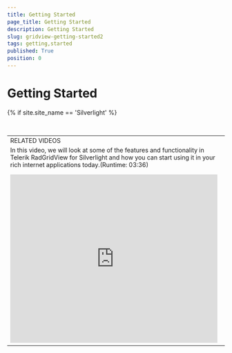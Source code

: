 ```yaml
---
title: Getting Started
page_title: Getting Started
description: Getting Started
slug: gridview-getting-started2
tags: getting,started
published: True
position: 0
---
```


# Getting Started

{% if site.site_name == 'Silverlight' %} <table> <tr><td>RELATED VIDEOS</td></tr><tr><td>In this video, we will look at some of the features and functionality in Telerik RadGridView for Silverlight and how you can start using it in your rich internet applications today.(Runtime: 03:36)
<iframe title="link" width="480" height="390" src="http://tv.telerik.com/silverlight/video/introduction-radgridview-silverlight" frameborder="0" allowfullscreen>< /iframe>
</td></tr></table>
{% endif %}

This tutorial will walk you through the creation of a sample application that contains __RadGridView__ control. 

>In order to use the __RadGridView__ control in your projects you have to add references to the following assemblies:			

* __Telerik.Windows.Controls__

* __Telerik.Windows.Controls.GridView__

* __Telerik.Windows.Controls.Input__

* __Telerik.Windows.Data__

For the purpose of this example, you will need to open Visual Studio and then create an empty Application project.

## Adding RadGridView to the Project

* Create a new project.

* You can add __RadGridView__ manually by writing the XAML code in Example 1. You can also add the control by dragging it from the __Toolbox__ and dropping it over the XAML.
            

* Make sure the required assemblies are referenced.

__Example 1:__ Adding a __RadGridView__ manually in XAML.

#### __XAML__

{{region gridview-getting-started2_0}}

   <Grid x:Name="LayoutRoot" Background="White">
        <telerik:RadGridView x:Name="radGridView" />
   </Grid>
{{endregion}}

Two lines code from Example 1 are important here:

* First is the import of __Telerik__ schema. 

#### __XAML__

{{region gridview-getting-started2_2}}

	xmlns:telerik="http://schemas.telerik.com/2008/xaml/presentation"
{{endregion}}

* Second is the declaration of __RadGridView__ control. 

#### __XAML__

{{region gridview-getting-started2_3}}

	<telerik:RadGridView x:Name="radGridView" />
{{endregion}}

* If you run the application (Figure 1) you will see an empty grid with no columns and rows. 

__Figure1__: The empty grid generated by __Example 1__.

![](images/RadGridView_GettingStarted_2.png)

## Binding RadGridView

* In order to populate __RadGridView__ control with some sample data for this help article, you should create a new class named "__Employee__" and add several properties to it as shown in __Example 2__.
            

__Example 2:__ A simple Employee class with four properties.
        

#### __C#__

{{region gridview-getting-started2_4}}

	public class Employee
	{
	    public string FirstName
	    {
	        get;
	        set;
	    }
	    public string LastName
	    {
	        get;
	        set;
	    }
	    public int Age
	    {
	        get;
	        set;
	    }
	    public bool IsMarried
	    {
	        get;
	        set;
	    }
	}
{{endregion}}


#### __VB__

{{region gridview-getting-started2_5}}

	Public Class Employee
	Private _FirstName As String
	    Public Property FirstName() As String
	        Get
	            Return _FirstName
	        End Get
	        Set(ByVal value As String)
	            _FirstName = value
	        End Set
	    End Property
	
	Private _LastName As String
	    Public Property LastName() As String
	        Get
	            Return _LastName
	        End Get
	        Set(ByVal value As String)
	            _LastName = value
	        End Set
	    End Property
	
	Private _Age As Integer
	    Public Property Age() As Integer
	        Get
	            Return _Age
	        End Get
	        Set(ByVal value As Integer)
	            _Age = value
	        End Set
	    End Property
	
	        Private _IsMarried As Boolean
	        Public Property IsMarried() As Boolean
	            Get
	                Return _IsMarried
	            End Get
	            Set(ByVal value As Boolean)
	                _IsMarried = value
	            End Set
	        End Property
	    End Class
{{endregion}}


>If you want to support two-way binding, your __Employee__ class should implement the __INotifyPropertyChanged__ interface and raise the __PropertyChanged__ event every time a property value changes.

* Next, you should create the "__EmployeeService__" class and implement a static method __GetEmployees__. For the purpose of this tutorial, it will return an observable collection containing several hard-coded employees. 
            

__Example 3:__ The EmployeeService class with the __GetEmployees__ static method contains hard-coded employee data.
        

#### __C#__

{{region gridview-getting-started2_6}}

	public class EmployeeService
	{
	    public static ObservableCollection<Employee> GetEmployees()
	    {
	        ObservableCollection<Employee> employees = new ObservableCollection<Employee>();
	        Employee employee = new Employee();
	        employee.FirstName = "Maria";
	        employee.LastName = "Anders";
	        employee.IsMarried = true;
	        employee.Age = 24;
	        employees.Add( employee );
	        employee = new Employee();
	        employee.FirstName = "Ana";
	        employee.LastName = "Trujillo";
	        employee.IsMarried = true;
	        employee.Age = 44;
	        employees.Add( employee );
	        employee = new Employee();
	        employee.FirstName = "Antonio";
	        employee.LastName = "Moreno";
	        employee.IsMarried = true;
	        employee.Age = 33;
	        employees.Add( employee );
	        employee = new Employee();
	        employee.FirstName = "Thomas";
	        employee.LastName = "Hardy";
	        employee.IsMarried = false;
	        employee.Age = 13;
	        employees.Add( employee );
	        employee = new Employee();
	        employee.FirstName = "Hanna";
	        employee.LastName = "Moos";
	        employee.IsMarried = false;
	        employee.Age = 28;
	        employees.Add( employee );
	        employee = new Employee();
	        employee.FirstName = "Frederique";
	        employee.LastName = "Citeaux";
	        employee.IsMarried = true;
	        employee.Age = 67;
	        employees.Add( employee );
	        employee = new Employee();
	        employee.FirstName = "Martin";
	        employee.LastName = "Sommer";
	        employee.IsMarried = false;
	        employee.Age = 22;
	        employees.Add( employee );
	        employee = new Employee();
	        employee.FirstName = "Laurence";
	        employee.LastName = "Lebihan";
	        employee.IsMarried = false;
	        employee.Age = 32;
	        employees.Add( employee );
	        employee = new Employee();
	        employee.FirstName = "Elizabeth";
	        employee.LastName = "Lincoln";
	        employee.IsMarried = false;
	        employee.Age = 9;
	        employees.Add( employee );
	        employee = new Employee();
	        employee.FirstName = "Victoria";
	        employee.LastName = "Ashworth";
	        employee.IsMarried = true;
	        employee.Age = 29;
	        employees.Add( employee );
	        return employees;
	    }
	}
{{endregion}}


#### __VB__

{{region gridview-getting-started2_7}}
    Public Class EmployeeService
        Public Shared Function GetEmployees() As ObservableCollection(Of Employee)
            Dim employees As New ObservableCollection(Of Employee)()

            Dim employee As New Employee()

            employee.FirstName = "Maria"
            employee.LastName = "Anders"
            employee.IsMarried = True
            employee.Age = 24
            employees.Add(employee)

            employee = New Employee()
            employee.FirstName = "Ana"
            employee.LastName = "Trujillo"
            employee.IsMarried = True
            employee.Age = 44
            employees.Add(employee)

            employee = New Employee()
            employee.FirstName = "Antonio"
            employee.LastName = "Moreno"
            employee.IsMarried = True
            employee.Age = 33
            employees.Add(employee)

            employee = New Employee()
            employee.FirstName = "Thomas"
            employee.LastName = "Hardy"
            employee.IsMarried = False
            employee.Age = 13
            employees.Add(employee)

            employee = New Employee()
            employee.FirstName = "Hanna"
            employee.LastName = "Moos"
            employee.IsMarried = False
            employee.Age = 28
            employees.Add(employee)

            employee = New Employee()
            employee.FirstName = "Frederique"
            employee.LastName = "Citeaux"
            employee.IsMarried = True
            employee.Age = 67
            employees.Add(employee)

            employee = New Employee()
            employee.FirstName = "Martin"
            employee.LastName = "Sommer"
            employee.IsMarried = False
            employee.Age = 22
            employees.Add(employee)

            employee = New Employee()
            employee.FirstName = "Laurence"
            employee.LastName = "Lebihan"
            employee.IsMarried = False
            employee.Age = 32
            employees.Add(employee)

            employee = New Employee()
            employee.FirstName = "Elizabeth"
            employee.LastName = "Lincoln"
            employee.IsMarried = False
            employee.Age = 9
            employees.Add(employee)

            employee = New Employee()
            employee.FirstName = "Victoria"
            employee.LastName = "Ashworth"
            employee.IsMarried = True
            employee.Age = 29
            employees.Add(employee)

            Return employees
        End Function
    End Class
{{endregion}}


* Now that you have prepared the needed sample data, it is time to bind __RadGridView__ to it. For that purpose, you should set the __RadGridView's ItemSource__ property to the collection of employees returned by the static method __EmployeeService.GetEmployees().__

#### __C#__

{{region gridview-getting-started2_8}}

	this.radGridView.ItemsSource = EmployeeService.GetEmployees();
{{endregion}}

#### __VB__

{{region gridview-getting-started2_9}}

	Me.radGridView.ItemsSource = EmployeeService.GetEmployees()
{{endregion}}


Now run your application and see the result (Figure 2).

__Figure 2: RadGridView__ bound to the collection of employees.

![](images/RadGridView_GettingStarted_3.png)

You can read more about data binding [here]({%slug gridview-overview-data-binding%}).

## Grid Columns

The __RadGridView__ from the example above contains four columns, one for each of the properties of the employee class.__RadGridView__ automatically generates these columns. If you want to stop the columns auto generation, set the __RadGridView__ property __AutoGenerateColumns__ to __False__ as shown in __Example 4__.
        

__Example 4:__ When the AutoGenerateColumns property is False, you will have to manually describe the columns you wish to be shown.
        

#### __XAML__

{{region gridview-getting-started2_10}}

	<telerik:RadGridView x:Name="radGridView" AutoGenerateColumns="False">
	    <telerik:RadGridView.Columns>
	        <telerik:GridViewDataColumn DataMemberBinding="{Binding LastName}" Header="Last Name"/>
	        <telerik:GridViewDataColumn DataMemberBinding="{Binding IsMarried}" Header="Married"/>
	    </telerik:RadGridView.Columns>
	</telerik:RadGridView>
{{endregion}}


The code in Example 4 is shown in Figure 3. The XAML declaration of your __RadGridView__ contains two columns. The first one named "__Last Name__" is bound to the property __LastName__ and "__Is Married__" is bound respectively to __IsMarried__. As a result your grid control will have only two columns and no other column will be added because the property __AutoGenerateColumns__ is set to __False__.
        

__Figure 3: RadGridView__ with manually defined columns.

![](images/RadGridView_GettingStarted_4.png)

You can read more about __RadGridView__ columns [here]({%slug gridview-columns-overview%}).

## Sorting, Grouping and Filtering of RadGridView are enabled by default
      
[Sorting]({%slug gridview-overview-sorting%}), [Grouping]({%slug gridview-overview-grouping%}) and [Filtering]({%slug gridview-overview-filtering%}) of __RadGridView__ are enabled by default.

* You can [disable  sorting]({%slug gridview-sorting-basics%}) for a specific column by setting its __IsSortable__ property to __False__. 
          
* You can [disable filtering]({%slug gridview-filtering-basic%}) for a specific column by setting its __IsFilterable__ property to __False__ or the __IsFilteringAllowed__ property of __RadGridView__ to __False__.        

* You can [disable grouping]({%slug gridview-grouping-basics%}) for a specific column by setting its __IsGroupable__ property to __False__.
            
# See Also

 * [Key Features]({%slug gridview-key-features%})

 * [Visual Structure]({%slug gridview-visual-structure%})

 * [Styling and Appearance]({%slug gridview-stylines-and-templates-overview%})

 * [Data Binding]({%slug gridview-overview-data-binding%})

 * [Defining Columns]({%slug gridview-columns-defining-columns%})
